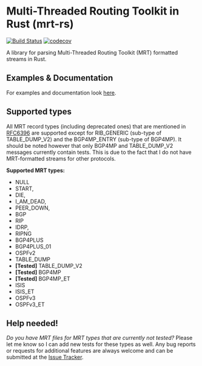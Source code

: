 # Multi-Threaded Routing Toolkit in Rust (mrt-rs)
[![Build Status](https://travis-ci.com/DevQps/mrt-rs.svg?branch=master)](https://travis-ci.com/DevQps/mrt-rs) [![codecov](https://codecov.io/gh/DevQps/mrt-rs/branch/master/graph/badge.svg)](https://codecov.io/gh/DevQps/mrt-rs)

A library for parsing Multi-Threaded Routing Toolkit (MRT) formatted streams in Rust.

## Examples & Documentation
For examples and documentation look [here](https://docs.rs/mrt-rs/0.1.0/mrt_rs/).

## Supported types
All MRT record types (including deprecated ones) that are mentioned in [RFC6396](https://tools.ietf.org/html/rfc6396) are supported except for RIB_GENERIC (sub-type of TABLE_DUMP_V2) and the BGP4MP_ENTRY (sub-type of BGP4MP). It should be noted however that only BGP4MP and TABLE_DUMP_V2 messages currently contain tests. This is due to the fact that I do not have MRT-formatted streams for other protocols.

**Supported MRT types:**
- NULL
- START,
- DIE,
- I_AM_DEAD,
- PEER_DOWN,
- BGP
- RIP
- IDRP,
- RIPNG
- BGP4PLUS
- BGP4PLUS_01
- OSPFv2
- TABLE_DUMP
- **[Tested]** TABLE_DUMP_V2     
- **[Tested]** BGP4MP            
- **[Tested]** BGP4MP_ET         
- ISIS
- ISIS_ET
- OSPFv3
- OSPFv3_ET

## Help needed!
*Do you have MRT files for MRT types that are currently not tested?* Please let me know so I can add new tests for these types as well.
Any bug reports or requests for additional features are always welcome and can be submitted at the [Issue Tracker](https://github.com/DevQps/mrt-rs).
